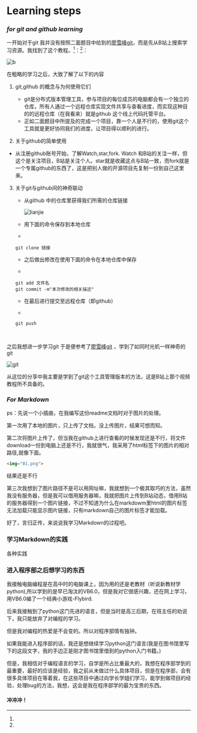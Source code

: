 # Learning steps



### *for git and github learning* 



一开始对于git 我并没有按照二面题目中给到的[廖雪峰git](https://www.liaoxuefeng.com/wiki/896043488029600)，而是先从B站上搜索学习资源。我找到了这个教程。[^如下图]：[^该教程的创作时间为2016年，所以用于参考即可]：

![b](https://i0.hdslb.com/bfs/album/9a9c83041a891af633e9fa3a8376351e635ae13e.png@.webp)





在粗略的学习之后，大致了解了以下的内容

1. git,github 的概念与为何使用它们
   * git是分布式版本管理工具，参与项目的每位成员的电脑都会有一个独立的仓库，所有人通过一个远程仓库实现文件共享与查看进度，而实现这种目的的远程仓库（在我看来）就是github 这个线上代码托管平台。
   * 正如二面题目中所提及的完成一个项目，靠一个人是不行的，使用git这个工具就是更好协同我们的进度，让项目得以顺利的进行。

2.   关于github的简单使用

   * 从注册github账号开始，了解Watch,star,fork.  Watch 和B站的关注一样，但这个是关注项目，B站是关注个人。star就是收藏这点与B站一致，而fork就是一个专属github的东西了，这是把别人做的开源项目先复制一份到自己这里来。                                            

3. 关于git与github间的神奇联动

   * 从github 中的仓库里获得我们所需的仓库链接 

     ![lianjie](https://i0.hdslb.com/bfs/album/ccfd46559f9e6bd8b9a8493ed37179b718130d24.png@518w.webp)

   * 用下面的命令保存到本地仓库
   
   * 
     
     ```
     git clone 链接
     ```
     
   * 之后做出修改在使用下面的命令在本地仓库中保存
   
   * 
     
     ```
     git add 文件名
     git commit -m"本次修改的相关描述"
     ```
     
   * 在最后进行提交至远程仓库（即github）

   * 
     
     ```
     git push
     ```
   
     
     
     

​          

之后我想进一步学习git 于是便参考了[廖雪峰git](https://www.liaoxuefeng.com/wiki/896043488029600)  ，学到了如同时光机一样神奇的git

![git](https://i0.hdslb.com/bfs/album/1f93eda317e06d0c9949c0908fa228e2e4171404.png@518w.webp)

从这位的分享中我主要是学到了git这个工具管理版本的方法，这是B站上那个视频教程所不具备的。





### *For Markdown*

ps：先说一个小插曲，在我编写这份readme文档时对于图片的处理。

第一次用了本地的图片，只上传了文档，没上传图片，结果可想而知。

第二次将图片上传了，但当我在github上进行查看的时候发现还是不行，将文件download一份到电脑上还是不行，我就很气，我采用了html标签下的图片的相对路径,就像下面。

```html
<img="01.png">
```

结果还是不行

第三次我想到了图片路径不是可以用网址嘛，我就想到一个极其取巧的方法，虽然我没有服务器，但是我可以借用服务器嘛，我就把图片上传到B站动态，借用B站的服务器得到一个图片链接，不过不知道为什么在markdowm里html的图片标签无法加载只能显示图片链接，只有markdown自己的图片标签才能加载。

好了，言归正传，来说说我学习Markdown的过程吧。





### 学习Markdown的实践

各种实践

### 进入程序部之后想学习的东西

我接触电脑编程是在高中时的电脑课上，因为用的还是老教材（听说新教材学python),所以学到的是早已淘汰的VB6.0，但是我对它很感兴趣，还在网上学习，用VB6.0编了一个经典小游戏-Flybird.

后来我接触到了python这门先进的语言，但是当时是高三后期，在班主任的劝说下，我只能放弃了对编程的学习。

但是我对编程的热爱是不会变的。所以对程序部情有独钟。

如果我能进入程序部的话，我还是想继续学习python这门语言(我是在图书馆里写下的这段文字，我的手边正是刚才图书馆里借到的python入门书籍。)

但是，我相信对于编程语言的学习，自学是所占比重最大的，我想在程序部学到的最重要，最好的应该是经验，我之前从未做过什么具体项目，但是在程序部，会有很多具体项目在等着我，在这些项目中通过向学长学姐们学习，能学到做项目的经验，处理bug的方法，我想，这会是我在程序部学的最为宝贵的东西。



#### 冲冲冲！

[^该教程的创作时间为2016年，所以用于参考即可]: 
[^如下图]: 
